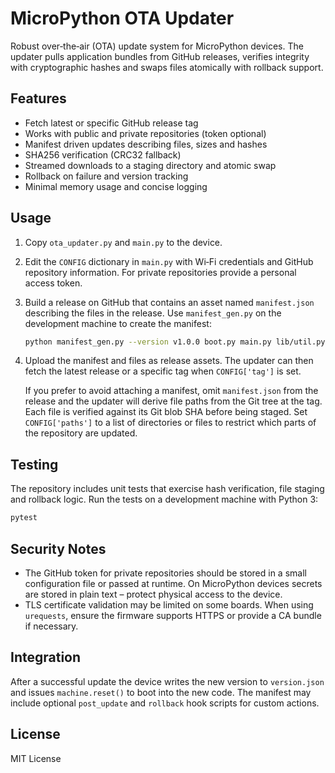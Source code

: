# MicroPython OTA Updater

Robust over‑the‑air (OTA) update system for MicroPython devices.  The updater
pulls application bundles from GitHub releases, verifies integrity with
cryptographic hashes and swaps files atomically with rollback support.

## Features

* Fetch latest or specific GitHub release tag
* Works with public and private repositories (token optional)
* Manifest driven updates describing files, sizes and hashes
* SHA256 verification (CRC32 fallback)
* Streamed downloads to a staging directory and atomic swap
* Rollback on failure and version tracking
* Minimal memory usage and concise logging

## Usage

1. Copy `ota_updater.py` and `main.py` to the device.
2. Edit the `CONFIG` dictionary in `main.py` with Wi‑Fi credentials and
   GitHub repository information.  For private repositories provide a
   personal access token.
3. Build a release on GitHub that contains an asset named `manifest.json`
   describing the files in the release.  Use `manifest_gen.py` on the
   development machine to create the manifest:

   ```bash
   python manifest_gen.py --version v1.0.0 boot.py main.py lib/util.py
   ```

4. Upload the manifest and files as release assets.  The updater can then
   fetch the latest release or a specific tag when `CONFIG['tag']` is set.

   If you prefer to avoid attaching a manifest, omit `manifest.json` from
   the release and the updater will derive file paths from the Git tree at
   the tag.  Each file is verified against its Git blob SHA before being
   staged.  Set `CONFIG['paths']` to a list of directories or files to
   restrict which parts of the repository are updated.

## Testing

The repository includes unit tests that exercise hash verification,
file staging and rollback logic.  Run the tests on a development
machine with Python 3:

```bash
pytest
```

## Security Notes

* The GitHub token for private repositories should be stored in a small
  configuration file or passed at runtime.  On MicroPython devices
  secrets are stored in plain text – protect physical access to the device.
* TLS certificate validation may be limited on some boards.  When using
  `urequests`, ensure the firmware supports HTTPS or provide a CA bundle
  if necessary.

## Integration

After a successful update the device writes the new version to
`version.json` and issues `machine.reset()` to boot into the new code.
The manifest may include optional `post_update` and `rollback` hook
scripts for custom actions.

## License

MIT License
